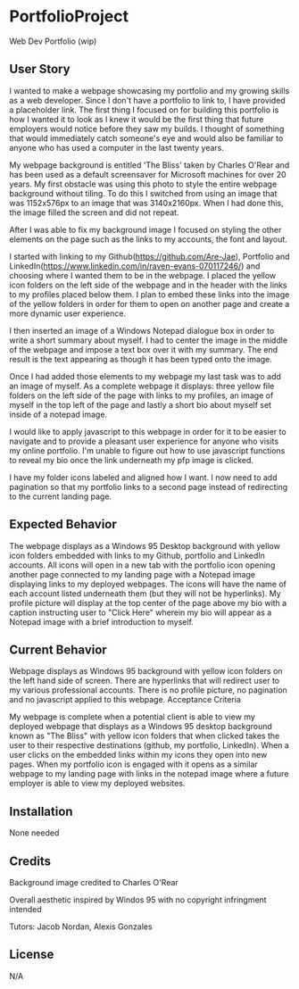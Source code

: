 # PortfolioProject
Web Dev Portfolio (wip)
## User Story

I wanted to make a webpage showcasing my portfolio and my growing skills as a web developer. Since I don't have a portfolio to link to, I have provided a placeholder link. The first thing I focused on for building this portfolio is how I wanted it to look as I knew it would be the first thing that future employers would notice before they saw my builds. I thought of something that would immediately catch someone's eye and would also be familiar to anyone who has used a computer in the last twenty years.

My webpage background is entitled 'The Bliss' taken by Charles O'Rear and has been used as a default screensaver for Microsoft machines for over 20 years. My first obstacle was using this photo to style the entire webpage background without tiling. To do this I switched from using an image that was 1152x576px to an image that was 3140x2160px. When I had done this, the image filled the screen and did not repeat.

After I was able to fix my background image I focused on styling the other elements on the page such as the links to my accounts, the font and layout.

I started with linking to my Github(https://github.com/Are-Jae), Portfolio and LinkedIn(https://www.linkedin.com/in/raven-evans-070117246/) and choosing where I wanted them to be in the webpage. I placed the yellow icon folders on the left side of the webpage and in the header with the links to my profiles placed below them. I plan to embed these links into the image of the yellow folders in order for them to open on another page and create a more dynamic user experience.

I then inserted an image of a Windows Notepad dialogue box in order to write a short summary about myself. I had to center the image in the middle of the webpage and impose a text box over it with my summary. The end result is the text appearing as though it has been typed onto the image.

Once I had added those elements to my webpage my last task was to add an image of myself. As a complete webpage it displays: three yellow file folders on the left side of the page with links to my profiles, an image of myself in the top left of the page and lastly a short bio about myself set inside of a notepad image.

I would like to apply javascript to this webpage in order for it to be easier to navigate and to provide a pleasant user experience for anyone who visits my online portfolio. I'm unable to figure out how to use javascript functions to reveal my bio once the link underneath my pfp image is clicked.

I have my folder icons labeled and aligned how I want. I now need to add pagination so that my portfolio links to a second page instead of redirecting to the current landing page.

## Expected Behavior

The webpage displays as a Windows 95 Desktop background with yellow icon folders embedded with links to my Github, portfolio and LinkedIn accounts. All icons will open in a new tab with the portfolio icon opening another page connected to my landing page with a Notepad image displaying links to my deployed webpages. The icons will have the name of each account listed underneath them (but they will not be hyperlinks). My profile picture will display at the top center of the page above my bio with a caption instructing user to "Click Here" wherein my bio will appear as a Notepad image with a brief introduction to myself.

## Current Behavior

Webpage displays as Windows 95 background with yellow icon folders on the left hand side of screen. There are hyperlinks that will redirect user to my various professional accounts. There is no profile picture, no pagination and no javascript applied to this webpage.
Acceptance Criteria

My webpage is complete when a potential client is able to view my deployed webpage that displays as a Windows 95 desktop background known as "The Bliss" with yellow icon folders that when clicked takes the user to their respective destinations (github, my portfolio, LinkedIn). When a user clicks on the embedded links within my icons they open into new pages. When my portfolio icon is engaged with it opens as a similar webpage to my landing page with links in the notepad image where a future employer is able to view my deployed websites.


## Installation

None needed


## Credits

Background image credited to Charles O'Rear

Overall aesthetic inspired by Windos 95 with no copyright infringment intended

Tutors: Jacob Nordan, Alexis Gonzales


## License

N/A